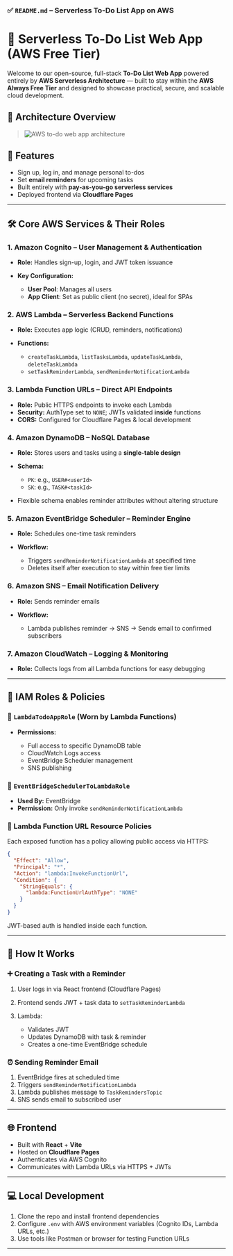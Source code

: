 ### ✅ `README.md` – Serverless To-Do List App on AWS

# 📝 Serverless To-Do List Web App (AWS Free Tier)

Welcome to our open-source, full-stack **To-Do List Web App** powered entirely by **AWS Serverless Architecture** — built to stay within the **AWS Always Free Tier** and designed to showcase practical, secure, and scalable cloud development.

## 📸 Architecture Overview

> ![AWS to-do web app architecture](src/image.png)

## 🚀 Features

* Sign up, log in, and manage personal to-dos
* Set **email reminders** for upcoming tasks
* Built entirely with **pay-as-you-go serverless services**
* Deployed frontend via **Cloudflare Pages**

---

## 🛠️ Core AWS Services & Their Roles

### 1. **Amazon Cognito – User Management & Authentication**

* **Role:** Handles sign-up, login, and JWT token issuance
* **Key Configuration:**

  * **User Pool**: Manages all users
  * **App Client**: Set as public client (no secret), ideal for SPAs

### 2. **AWS Lambda – Serverless Backend Functions**

* **Role:** Executes app logic (CRUD, reminders, notifications)
* **Functions:**

  * `createTaskLambda`, `listTasksLambda`, `updateTaskLambda`, `deleteTaskLambda`
  * `setTaskReminderLambda`, `sendReminderNotificationLambda`

### 3. **Lambda Function URLs – Direct API Endpoints**

* **Role:** Public HTTPS endpoints to invoke each Lambda
* **Security:** AuthType set to `NONE`; JWTs validated **inside** functions
* **CORS:** Configured for Cloudflare Pages & local development

### 4. **Amazon DynamoDB – NoSQL Database**

* **Role:** Stores users and tasks using a **single-table design**
* **Schema:**

  * `PK`: e.g., `USER#<userId>`
  * `SK`: e.g., `TASK#<taskId>`
* Flexible schema enables reminder attributes without altering structure

### 5. **Amazon EventBridge Scheduler – Reminder Engine**

* **Role:** Schedules one-time task reminders
* **Workflow:**

  * Triggers `sendReminderNotificationLambda` at specified time
  * Deletes itself after execution to stay within free tier limits

### 6. **Amazon SNS – Email Notification Delivery**

* **Role:** Sends reminder emails
* **Workflow:**

  * Lambda publishes reminder → SNS → Sends email to confirmed subscribers

### 7. **Amazon CloudWatch – Logging & Monitoring**

* **Role:** Collects logs from all Lambda functions for easy debugging

---

## 🔐 IAM Roles & Policies

### 🔸 `LambdaTodoAppRole` (Worn by Lambda Functions)

* **Permissions:**

  * Full access to specific DynamoDB table
  * CloudWatch Logs access
  * EventBridge Scheduler management
  * SNS publishing

### 🔸 `EventBridgeSchedulerToLambdaRole`

* **Used By:** EventBridge
* **Permission:** Only invoke `sendReminderNotificationLambda`

### 🔸 Lambda Function URL Resource Policies

Each exposed function has a policy allowing public access via HTTPS:

```json
{
  "Effect": "Allow",
  "Principal": "*",
  "Action": "lambda:InvokeFunctionUrl",
  "Condition": {
    "StringEquals": {
      "lambda:FunctionUrlAuthType": "NONE"
    }
  }
}
```

JWT-based auth is handled inside each function.

---

## 🔁 How It Works

### ➕ Creating a Task with a Reminder

1. User logs in via React frontend (Cloudflare Pages)
2. Frontend sends JWT + task data to `setTaskReminderLambda`
3. Lambda:

   * Validates JWT
   * Updates DynamoDB with task & reminder
   * Creates a one-time EventBridge schedule

### ⏰ Sending Reminder Email

1. EventBridge fires at scheduled time
2. Triggers `sendReminderNotificationLambda`
3. Lambda publishes message to `TaskRemindersTopic`
4. SNS sends email to subscribed user

---

## 🌐 Frontend

* Built with **React** + **Vite**
* Hosted on **Cloudflare Pages**
* Authenticates via AWS Cognito
* Communicates with Lambda URLs via HTTPS + JWTs

---

## 💻 Local Development

1. Clone the repo and install frontend dependencies
2. Configure `.env` with AWS environment variables (Cognito IDs, Lambda URLs, etc.)
3. Use tools like Postman or browser for testing Function URLs

---
